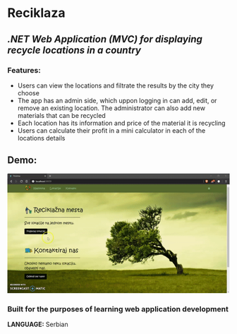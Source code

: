 # Reciklaza

## **_.NET Web Application (MVC) for displaying recycle locations in a country_**

### Features:
- Users can view the locations and filtrate the results by the city they choose
- The app has an admin side, which uppon logging in can add, edit, or remove an existing location. The administrator can also add new materials that can be recycled
- Each location has its information and price of the material it is recycling
- Users can calculate their profit in a mini calculator in each of the locations details

## Demo:
![](demo.gif)

### Built for the purposes of learning web application development

**LANGUAGE:** Serbian
